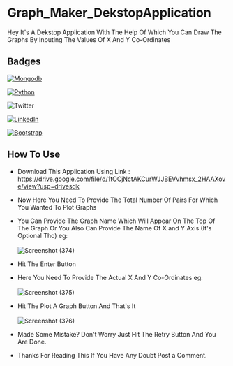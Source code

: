 # Graph_Maker_DekstopApplication

Hey It's A Dekstop Application With The Help Of Which You Can Draw The Graphs By Inputing The Values Of X And Y Co-Ordinates

## Badges


[![Mongodb](https://img.shields.io/badge/Monogodb-Database-blue)](https://www.mongodb.com/try/download/community)

[![Python](https://img.shields.io/badge/Python-v3.9.6-blue)](https://www.python.org/downloads/)

![Twitter](https://img.shields.io/twitter/url?color=Black&label=Twitter&style=social&url=https%3A%2F%2Ftwitter.com%2FAdhikariSalman%3Fs%3D09) 
 
[![LinkedIn](https://img.shields.io/badge/in-LinkedIn-blue)](https://www.linkedin.com/in/salman-adhikari-a938911bb)

[![Bootstrap](https://img.shields.io/badge/Bootstrap%20-Frontend-blue)](https://getbootstrap.com/)

## How To Use
- Download This Application Using Link :  https://drive.google.com/file/d/1tOCjNctAKCurWJJBEVvhmsx_2HAAXove/view?usp=drivesdk
- Now Here You Need To Provide The Total Number Of Pairs For Which You Wanted To Plot Graphs
- You Can Provide The Graph Name Which Will Appear On The Top Of The Graph Or You Also Can Provide The Name Of X and Y Axis (It's Optional Tho) eg:<br><br>
![Screenshot (374)](https://user-images.githubusercontent.com/80933048/128973720-0ce68dc9-7e6d-41b8-9144-bda0df6bccb8.png)
- Hit The Enter Button
- Here You Need To Provide The Actual X And Y Co-Ordinates eg:<br><br>
![Screenshot (375)](https://user-images.githubusercontent.com/80933048/128973755-90924778-e2e0-4851-a376-7332983db8e0.png)
- Hit The Plot A Graph Button And That's It <br><br>
![Screenshot (376)](https://user-images.githubusercontent.com/80933048/128973773-ed13b244-71da-498d-ad2a-146cabe750d4.png)
- Made Some Mistake? Don't Worry Just Hit The Retry Button And You Are Done.

- Thanks For Reading This If You Have Any Doubt Post a Comment.


